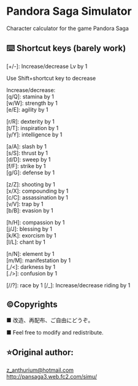 # Pandora Saga Simulator  
Character calculator for the game Pandora Saga  


## ⌨️ Shortcut keys  (barely work)

[+/-]: Increase/decrease Lv by 1  

Use Shift+shortcut key to decrease  

Increase/decrease:  
[q/Q]:  stamina by 1  
[w/W]: strength by 1  
[e/E]:  agility by 1  

[r/R]:  dexterity by 1  
[t/T]:  inspiration by 1  
[y/Y]:  intelligence by 1  

[a/A]:  slash by 1  
[s/S]:  thrust by 1  
[d/D]:  sweep by 1  
[f/F]:  strike by 1  
[g/G]:  defense by 1  

[z/Z]:  shooting by 1  
[x/X]:  compounding by 1  
[c/C]:  assassination by 1  
[v/V]:  trap by 1  
[b/B]:  evasion by 1  

[h/H]:  compassion by 1  
[j/J]:  blessing by 1  
[k/K]:  exorcism by 1  
[l/L]:  chant by 1  

[n/N]:  element by 1  
[m/M]:  manifestation by 1  
[,/<]:  darkness by 1  
[./>]:  confusion by 1  

[//?]:  race by 1 [\/_]: Increase/decrease riding by 1  


## ©️Copyrights  
■ 改造、再配布、ご自由にどうぞ。

■ Feel free to modify and redistribute.  


## ⭐Original author:  
z_anthurium@hotmail.com  
http://pansaga3.web.fc2.com/simu/
